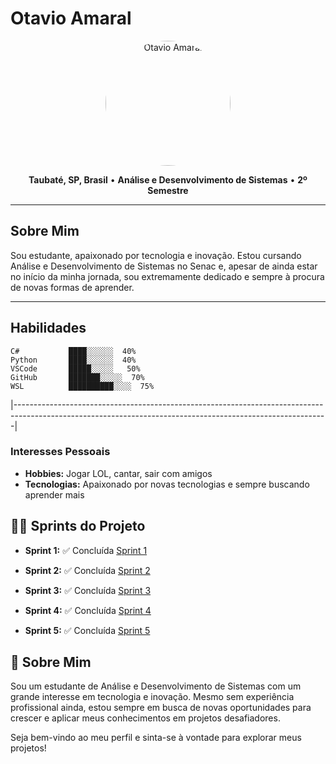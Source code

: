 # Otavio Amaral

<div align="center">
  <img src="https://github.com/user-attachments/assets/245fc7e2-bb54-46d7-a137-7b4f1098a496" alt="Otavio Amaral" width="200px" style="border-radius:50%">
</div>

<p align="center">
  <b>Taubaté, SP, Brasil</b> • <b>Análise e Desenvolvimento de Sistemas</b> • <b>2º Semestre</b>
</p>

---

## Sobre Mim

Sou estudante, apaixonado por tecnologia e inovação. Estou cursando Análise e Desenvolvimento de Sistemas no Senac e, apesar de ainda estar no início da minha jornada, sou extremamente dedicado e sempre à procura de novas formas de aprender.

---

## Habilidades

```plaintext
C#           ████░░░░░░  40%
Python       ████░░░░░░  40%
VSCode       █████░░░░░   50%
GitHub       ███████░░░░░  70%
WSL          ██████████░░░░  75%
```
|------------------------------------------------------------------------------------------------------------------------------------------------------------|

### Interesses Pessoais
- **Hobbies:** Jogar LOL, cantar, sair com amigos
- **Tecnologias:** Apaixonado por novas tecnologias e sempre buscando aprender mais

## 🏃‍♂️ Sprints do Projeto
- **Sprint 1:** ✅ Concluída
[Sprint 1](./SPRINT1/)

- **Sprint 2:** ✅ Concluída
[Sprint 2](./SPRINT2/)

- **Sprint 3:** ✅ Concluída
[Sprint 3](./SPRINT3/)

- **Sprint 4:** ✅ Concluída
[Sprint 4](./SPRINT4/)

- **Sprint 5:** ✅ Concluída
[Sprint 5](./SPRINT5/)


## 🌟 Sobre Mim
Sou um estudante de Análise e Desenvolvimento de Sistemas com um grande interesse em tecnologia e inovação. Mesmo sem experiência profissional ainda, estou sempre em busca de novas oportunidades para crescer e aplicar meus conhecimentos em projetos desafiadores.

Seja bem-vindo ao meu perfil e sinta-se à vontade para explorar meus projetos!

